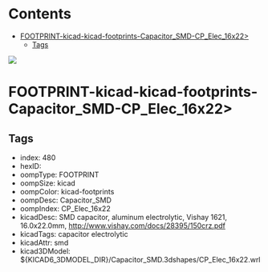 



Contents
========

* [FOOTPRINT-kicad-kicad-footprints-Capacitor_SMD-CP_Elec_16x22>](#footprint-kicad-kicad-footprints-capacitor_smd-cp_elec_16x22)
	* [Tags](#tags)
  
![][im]
# FOOTPRINT-kicad-kicad-footprints-Capacitor_SMD-CP_Elec_16x22>

## Tags

- index: 480
- hexID: 
- oompType: FOOTPRINT
- oompSize: kicad
- oompColor: kicad-footprints
- oompDesc: Capacitor_SMD
- oompIndex: CP_Elec_16x22
- kicadDesc: SMD capacitor, aluminum electrolytic, Vishay 1621, 16.0x22.0mm, http://www.vishay.com/docs/28395/150crz.pdf
- kicadTags: capacitor electrolytic
- kicadAttr: smd
- kicad3DModel: ${KICAD6_3DMODEL_DIR}/Capacitor_SMD.3dshapes/CP_Elec_16x22.wrl



[im]: image.png
